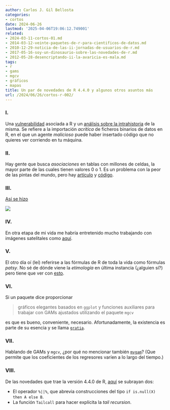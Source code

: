 ```yaml
---
author: Carlos J. Gil Bellosta
categories:
- cortos
date: 2024-06-26
lastmod: '2025-04-06T19:06:12.749001'
related:
- 2024-03-11-cortos-01.md
- 2014-03-12-veinte-paquetes-de-r-para-cientificos-de-datos.md
- 2010-12-29-noticia-de-las-ii-jornadas-de-usuarios-de-r.md
- 2017-05-16-soy-un-dinosaurio-sobre-las-novedades-de-r.md
- 2012-05-28-desencriptando-ii-la-avaricia-es-mala.md
tags:
- r
- gams
- mgcv
- gráficos
- mapas
title: Un par de novedades de R 4.4.0 y algunos otros asuntos más
url: /2024/06/26/cortos-r-002/
---
```


### I.

Una
[vulnerabilidad](https://nvd.nist.gov/vuln/detail/CVE-2024-27322)
asociada a R y un [análisis sobre la intrahistoria](https://rud.is/b/2024/05/03/cve-2024-27322-should-never-have-been-assigned-and-r-data-files-are-still-super-risky-even-in-r-4-4-0/) de la misma. Se refiere a la importación _acrítica_ de ficheros binarios de datos en R, en el que un agente _malicioso_ puede haber insertado código que no quieres ver corriendo en tu máquina.


### II.

Hay gente que busca _asociaciones_ en tablas con millones de celdas, la mayor parte de las cuales tienen valores 0 o 1. Es un problema con la peor de las pintas del mundo, pero hay
[artículo](https://www.tandfonline.com/doi/abs/10.1080/00031305.1999.10474456) y
[código](https://cran.r-project.org/web/packages/openEBGM/).


### III.

[Así se hizo](https://dieghernan.github.io/202312_bertin_dots/)

![](/wp-uploads/2024/dot_density.webp#center)

### IV.

En otra etapa de mi vida me habría entretenido mucho trabajando con imágenes satelitales como [aquí](https://geocompx.org/post/2024/rsi-bp1/index.html).

### V.

El otro día oí (leí) referirse a las fórmulas de R de toda la vida como fórmulas _patsy_. No sé de dónde viene la _etimología_ en última instancia (¿alguien sí?) pero tiene que ver con [esto](https://patsy.readthedocs.io/en/latest/overview.html).

### VI.

Si un paquete dice proporcionar

> gráficos elegantes basados en `ggplot` y funciones auxiliares para trabajar con GAMs ajustados utilizando el paquete `mgcv`

es que es bueno, conveniente, necesario. Afortunadamente, la existencia es parte de su esencia y se llama [`gratia`](https://cran.r-project.org/web/packages/gratia/index.html).

### VII.

Hablando de GAMs y `mgcv`, ¿por qué no mencionar también [`mvgam`](https://ecogambler.netlify.app/blog/mvgam-on-cran/)? (Que permite que los coeficientes de los regresores varíen a lo largo del tiempo.)

### VIII.

De las novedades que trae la versión 4.4.0 de R, [aquí](https://www.jumpingrivers.com/blog/whats-new-r44/) se subrayan dos:

- El operador `%||%`, que abrevia construcciones del tipo `if is.null(X) then A else B`.
- La función `Tailcall` para hacer explícita la _tail recursion_.